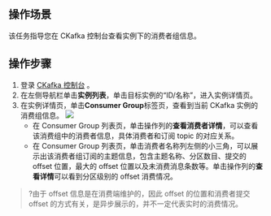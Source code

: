 ## 操作场景

该任务指导您在 CKafka 控制台查看实例下的消费者组信息。

## 操作步骤

1. 登录 [CKafka 控制台](https://console.cloud.tencent.com/ckafka) 。
2. 在左侧导航栏单击**实例列表**，单击目标实例的“ID/名称”，进入实例详情页。
3. 在实例详情页，单击**Consumer Group**标签页，查看到当前 CKafka 实例的消费组信息。
   ![](https://main.qcloudimg.com/raw/05c88d97f36784e5f83c08b24e229265.png)
	- 在 Consumer Group 列表页，单击操作列的**查看消费者详情**，可以查看该消费组中的消费者信息，具体消费者和订阅 topic 的对应关系。
	- 在 Consumer Group 列表页，单击消费者名称列左侧的小三角，可以展示出该消费者组订阅的主题信息，包含主题名称、分区数目、提交的 offset 位置，最大的 offset 位置以及未消费消息条数等。单击操作列的**查看详情**可以看到分区级别的 offset 消费情况。
>?由于 offset 信息是在消费端维护的，因此 offset 的位置和消费者提交 offset 的方式有关，是异步展示的，并不一定代表实时的消费情况。
